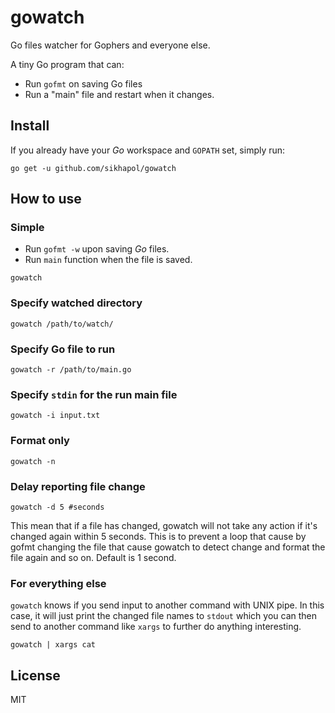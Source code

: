 # gowatch

Go files watcher for Gophers and everyone else.

A tiny Go program that can:
- Run `gofmt` on saving Go files
- Run a "main" file and restart when it changes.

## Install

If you already have your *Go* workspace and `GOPATH` set, simply run:

```
go get -u github.com/sikhapol/gowatch
```

## How to use

### Simple

- Run `gofmt -w` upon saving *Go* files.
- Run `main` function when the file is saved.

```
gowatch
```

### Specify watched directory

```
gowatch /path/to/watch/
```

### Specify Go file to run
```
gowatch -r /path/to/main.go
```

### Specify `stdin` for the run main file
```
gowatch -i input.txt
```

### Format only

```
gowatch -n
```

### Delay reporting file change

```
gowatch -d 5 #seconds
```
This mean that if a file has changed, gowatch will not take any action if it's changed again within 5 seconds. This is to prevent a loop that cause by gofmt changing the file that cause gowatch to detect change and format the file again and so on. Default is 1 second.

### For everything else

`gowatch` knows if you send input to another command with UNIX pipe.
In this case, it will just print the changed file names to `stdout` which you can then send to another command like `xargs` to further do anything interesting.

```
gowatch | xargs cat
```

## License
MIT
